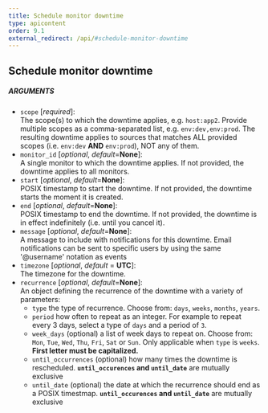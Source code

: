 ```yaml
---
title: Schedule monitor downtime
type: apicontent
order: 9.1
external_redirect: /api/#schedule-monitor-downtime
---
```


## Schedule monitor downtime

##### ARGUMENTS


* `scope` [*required*]:  
    The scope(s) to which the downtime applies, e.g. `host:app2`. Provide multiple scopes as a comma-separated list, e.g. `env:dev,env:prod`. The resulting downtime applies to sources that matches ALL provided scopes (i.e. `env:dev` **AND** `env:prod`), NOT any of them.
* `monitor_id` [*optional*, *default*=**None**]:  
    A single monitor to which the downtime applies. If not provided, the downtime applies to all monitors.
* `start` [*optional*, *default*=**None**]:  
    POSIX timestamp to start the downtime. If not provided, the downtime starts the moment it is created.
* `end` [*optional*, *default*=**None**]:  
    POSIX timestamp to end the downtime. If not provided, the downtime is in effect indefinitely (i.e. until you cancel it).
* `message` [*optional*, *default*=**None**]:  
    A message to include with notifications for this downtime. Email notifications can be sent to specific users by using the same '@username' notation as events
* `timezone` [*optional*, *default* = **UTC**]:  
    The timezone for the downtime.
* `recurrence` [*optional*, *default*=**None**]:  
    An object defining the recurrence of the downtime with a variety of parameters:
    *   `type` the type of recurrence. Choose from: `days`, `weeks`, `months`, `years`.
    *   `period` how often to repeat as an integer. For example to repeat every 3 days, select a type of `days` and a period of `3`.
    *   `week_days` (optional) a list of week days to repeat on. Choose from: `Mon`, `Tue`, `Wed`, `Thu`, `Fri`, `Sat` or `Sun`. Only applicable when `type` is `weeks`. **First letter must be capitalized.**
    *   `until_occurrences` (optional) how many times the downtime is rescheduled. **`until_occurences` and `until_date`** are mutually exclusive
    *   `until_date` (optional) the date at which the recurrence should end as a POSIX timestmap. **`until_occurences` and `until_date`** are mutually exclusive